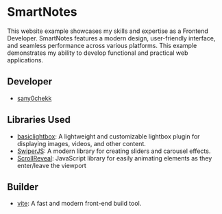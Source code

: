 # SmartNotes
This website example showcases my skills and expertise as a Frontend Developer. SmartNotes features a modern design, user-friendly interface, and seamless performance across various platforms. This example demonstrates my ability to develop functional and practical web applications.
## Developer
- [sany0chekk](https://www.instagram.com/hackingbegin/)
## Libraries Used
- [basiclightbox](https://basiclightbox.electerious.com): A lightweight and
customizable lightbox plugin for displaying images, videos, and other content.
- [SwiperJS](https://swiperjs.com/): A modern library for creating sliders and carousel effects.
- [ScrollReveal](https://scrollrevealjs.org/): JavaScript library for easily animating elements as they enter/leave the viewport
## Builder
- [vite](https://vitejs.dev/): A fast and modern front-end build tool.
